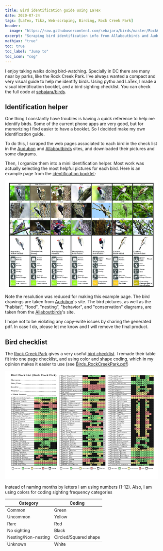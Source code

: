 ```yaml
---
title: Bird identification guide using LaTex
date: 2020-07-24
tags: [LaTex, Tikz, Web-scraping, Birding, Rock Creek Park]
header:
  image: "https://raw.githubusercontent.com/sebajara/birds/master/RockCreekPark/allaboutbirds/allaboutbirds_booklet-18.png"
excerpt: "Scraping bird identification info from Allaboutbirds and Audubon and turn them into an identification guide using LaTex"
mathjax: "true"
toc: true
toc_label: "Jump to"
toc_icon: "cog"
---
```


I enjoy taking walks doing bird-watching. Specially in DC there are many
near by parks, like the Rock Creek Park. I've always wanted a compact
and very visual guide to help me identify birds. Using pytho and LaTex,
I made a visual identification booklet, and a bird sighting
checklist. You can check the full code
at [sebajara/birds](https://github.com/sebajara/birds).

## Identification helper

One thing I constantly have troubles is having a quick reference to help
me identify birds. Some of the current phone apps are very good, but for
memorizing I find easier to have a booklet. So I decided make my own
identification guide.

To do this, I scraped the web pages associated to each bird in the check
list in the [Audubon](https://www.audubon.org) and
[Allaboutbirds](https://www.allaboutbirds.org/) sites, and downloaded
their pictures and some diagrams. 

Then, I organize them into a mini identification helper. Most work was
 actually selecting the most helpful pictures for each bird. Here is an
example page from the [identification
booklet](https://raw.githubusercontent.com/sebajara/birds/master/RockCreekPark/allaboutbirds/allaboutbirds_booklet.pdf):

![](https://raw.githubusercontent.com/sebajara/birds/master/RockCreekPark/allaboutbirds/allaboutbirds_booklet-15.png)

Note the resolution was reduced for making this example page. The bird
drawings are taken from [Audubon](https://www.audubon.org)'s site. The
bird pictures, as well as the "habitat", "food", "nesting", "behavior",
and "conservation" diagrams, are taken from the
[Allaboutbirds](https://www.allaboutbirds.org/)'s site.

I hope not to be violating any copy-write issues by sharing the
generated pdf. In case I do, please let me know and I will remove the
final product.

## Bird checklist

The [Rock Creek Park](https://www.nps.gov/rocr/) gives a very useful
[bird
checklist](https://www.nps.gov/rocr/learn/nature/upload/birdchecklist.pdf). I
remade their table fit into one page checklist, and using color and
shape coding, which in my opinion makes it easier to use (see
[Birds_RockCreekPark.pdf](https://raw.githubusercontent.com/sebajara/birds/master/RockCreekPark/Birds_RockCreekPark.pdf))

![](https://raw.githubusercontent.com/sebajara/birds/master/RockCreekPark/Birds_RockCreekPark_example.png)

Instead of naming months by letters I am using numbers (1-12). Also, I
am using colors for coding sighting frequency categories 
<table>
  <thead>
    <tr>
      <th>Category</th>
      <th>Coding</th>
    </tr>
  </thead>
  <tfoot>
    <tr>
      <td>Unknown</td>
      <td>White</td>
    </tr>
  </tfoot>
  <tbody>
    <tr>
      <td>Common</td>
      <td>Green</td>
    </tr>
    <tr>
      <td>Uncommon</td>
      <td>Yellow</td>
    </tr>
    <tr>
      <td>Rare</td>
      <td>Red</td>
    </tr>
    <tr>
      <td>No sighting</td>
      <td>Black</td>
    </tr>
    <tr>
      <td>Nesting/Non-nesting</td>
      <td>Circled/Squared shape</td>
    </tr>
  </tbody>
</table>


<!--
### Example of coding in LaTex 

I am not a great coding in LaTex, but I though may be useful to show how
you can automate a lot while making figures with
[Tikz](https://en.wikibooks.org/wiki/LaTeX/PGF/TikZ).

What we want is some function that we pass the coordinates, the
bird-name, and a list with some coding of the colors and shape, and then
draw the corresponding row in the table. E.g.
{% highlight latex %}
{% raw %}
\begin{tikzpicture}[]
	\drawbirdbox{0}{0}{Catbird, Gray}{{5,5,3,3,2,2,2,2,1,3,3,5}};
\end{tikzpicture}
{% endraw %}
{% endhighlight %}
then we can divide it into individual operations. First translating
everything to some given x,y coordinates, drawing the box where the name
goes, writing the name, drawing and coloring the boxes on each month,
and finally adding the month numbers.

{% highlight latex %}
{% raw %}
\def\rowheight{0.35} % some height
\def\namewidth{4.1} % some width
% -- box for ticking observation
\newcommand{\drawtickingbox}[]{
  \draw[black!90] (0,0) rectangle ++(\rowheight,\rowheight);
}
% -- box where the name of the bird will appear
\newcommand{\drawnamebox}[]{
  \draw[black!90] (\rowheight,0) rectangle ++(\namewidth,\rowheight);
}
% -- write the name of the bird
\newcommand{\birdname}[1]{
  \node[anchor=base,label=right:{\small #1}] (0,0) at (0.5*\rowheight,0.45*\rowheight) {};
}
{% endraw %}
{% endhighlight %}

{% highlight latex %}
{% raw %}
% -- draw month boxes given a list of observation keys for all 12 months
\newcommand{\drawmonthboxes}[1]{% {observationKeyList}
  \foreach \obskey [count=\month] in #1 {
    \ifnum\month<10{ % single digit months
      \pgfmathparse{(\month)*\rowheight}
      \drawmonthbox{\namewidth+\pgfmathresult}{0}{\obskey}{0}
    }\fi
    \ifnum\month>9{ % double digit months
      \pgfmathparse{(\month+0.2*(\month-10))*\rowheight}
      \drawmonthbox{\namewidth+\pgfmathresult}{0}{\obskey}{1}
    }\fi
  }
}
{% endraw %}
{% endhighlight %}

{% highlight latex %}
{% raw %}
% -- draw the box for a single month (this time x,y are in absolute reference)
% Observation Key conventions:
% unknown             := 0
% common              := 1
% common-nesting      := 2
% uncommon            := 3
% uncommon-nesting    := 4
% rare                := 5
% rare-nesting        := 6
% none                := 7
\def\monthcolorslist{{"white","green!40","green!40","yellow!50","yellow!50","red!40","red!40","black!90"}}
\newcommand{\drawmonthbox}[4]{% {x}{y}{observationKey}{monthDigBoolean}
  \begin{scope}[shift={(#1,#2)}]
  \def\myindex{#3} % figure out the color
  \pgfmathparse{\monthcolorslist[\myindex]}
  \edef\mycolor{\pgfmathresult}
  \ifnum#4=0{ % single digit month
    \draw[black!90,fill={\mycolor}] (0,0) rectangle ++(\rowheight,\rowheight);
    \ifnum#3=2{ \drawnestingsign }\fi
    \ifnum#3=4{ \drawnestingsign }\fi
    \ifnum#3=6{ \drawnestingsign }\fi
  }\fi
  \ifnum#4=1{ % double digit month
    \draw[black!90,fill={\mycolor}] (0,0) rectangle ++(1.2*\rowheight,\rowheight);
    \ifnum#3=2{ \drawnestingsigndig }\fi
    \ifnum#3=4{ \drawnestingsigndig }\fi
    \ifnum#3=6{ \drawnestingsigndig }\fi
  }\fi
  \end{scope}
}
{% endraw %}
{% endhighlight %}

{% highlight latex %}
{% raw %}
\def\nestingcolor{black!90}
% -- draw the nesting sign for a single digit month
\newcommand{\drawnestingsign}[]{
	\draw[fill=\nestingcolor] (0,0) -- (0.5*\rowheight,0) to[out=180,in=-90] (0,0.5*\rowheight)  -- cycle;
    \draw[fill=\nestingcolor] (0.5*\rowheight,0) -- (\rowheight,0) -- (\rowheight,0.5*\rowheight) to[out=-90,in=0] cycle;
    \draw[fill=\nestingcolor] (0,\rowheight) -- (0.5*\rowheight,\rowheight) to[out=180,in=90] (0,0.5*\rowheight)  -- cycle;
    \draw[fill=\nestingcolor] (0.5*\rowheight,\rowheight) -- (\rowheight,\rowheight) -- (\rowheight,0.5*\rowheight) to[out=90,in=0] cycle;
}
% -- draw the nesting sign for a double digit month
\newcommand{\drawnestingsigndig}[]{
    \draw[fill=\nestingcolor] (0,0) -- (0.5*1.2*\rowheight,0) to[out=180,in=-90] (0,0.5*\rowheight)  -- cycle;
    \draw[fill=\nestingcolor] (0.5*1.2*\rowheight,0) -- (1.2*\rowheight,0) -- (1.2*\rowheight,0.5*\rowheight)  to[out=-90,in=0] cycle;
    \draw[fill=\nestingcolor] (0,\rowheight) -- (0.5*1.2*\rowheight,\rowheight) to[out=180,in=90] (0,0.5*\rowheight)  -- cycle;
    \draw[fill=\nestingcolor] (0.5*1.2*\rowheight,\rowheight) -- (1.2*\rowheight,\rowheight) -- (1.2*\rowheight,0.5*\rowheight) to[out=90,in=0] cycle;
}
{% endraw %}
{% endhighlight %}
-->
